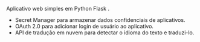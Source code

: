 Aplicativo web simples em Python Flask .

- Secret Manager para armazenar dados confidenciais de aplicativos.
- OAuth 2.0 para adicionar login de usuário ao aplicativo.
- API de tradução em nuvem para detectar o idioma do texto e traduzi-lo.
